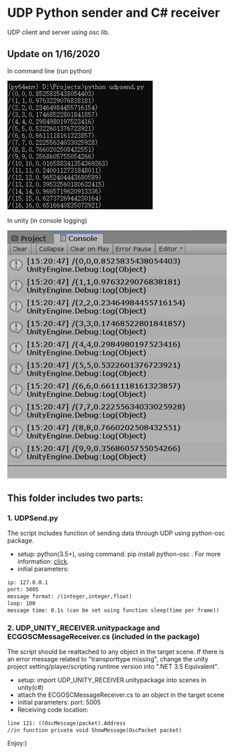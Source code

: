 # UDP Python sender and C# receiver
UDP client and server using osc lib.

## Update on 1/16/2020
In command line (run python)

![Python](python_send.png)

In unity (in console logging)

![Unity](udp_receive_unity.png)

## This folder includes two parts:

### 1. UDPSend.py
The script includes function of sending data through UDP using python-osc package. 
* setup: python(3.5+), using command: pip install python-osc .
For more information: [click](https://github.com/attwad/python-osc).
* initial parameters:
```
ip: 127.0.0.1
port: 5005
message format: /(integer,integer,float)
loop: 100
message time: 0.1s (can be set using function sleep(time per frame))
```
### 2. UDP_UNITY_RECEIVER.unitypackage and ECGOSCMessageReceiver.cs (included in the package)
The script should be reattached to any object in the target scene. If there is an error message related to "transporttype missing", change the unity project setting/player/scripting runtime version into ".NET 3.5 Equivalent". 
* setup: import UDP_UNITY_RECEIVER.unitypackage into scenes in unity(c#)
* attach the ECGOSCMessageReceiver.cs to an object in the target scene
* initial parameters: port: 5005
* Receiving code location: 
```
line 121: ((OscMessage)packet).Address 
//in function private void ShowMessage(OscPacket packet)
```

Enjoy:)
